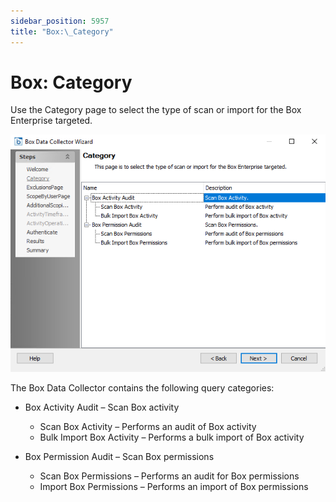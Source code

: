 ```yaml
---
sidebar_position: 5957
title: "Box:\_Category"
---
```


# Box: Category

Use the Category page to select the type of scan or import for the Box Enterprise targeted.

![Box DC Wizard Category page](../../../../../../../static/images/AccessAnalyzer_12.0/Content/Resources/Images/EnterpriseAuditor/Admin/DataCollector/Box/Category.png "Box DC Wizard Category page")

The Box Data Collector contains the following query categories:

* Box Activity Audit – Scan Box activity

  * Scan Box Activity – Performs an audit of Box activity
  * Bulk Import Box Activity – Performs a bulk import of Box activity
* Box Permission Audit – Scan Box permissions

  * Scan Box Permissions – Performs an audit for Box permissions
  * Import Box Permissions – Performs an import of Box permissions